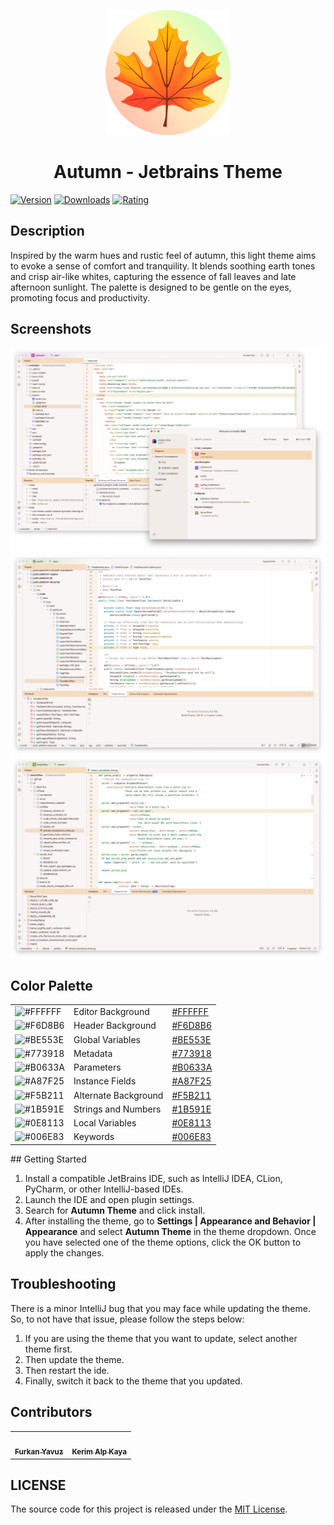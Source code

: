 <p align="center">
   <a href="https://plugins.jetbrains.com/plugin/22700-autumn-theme">
    <img src="icon.png" alt="Logo" width=200>
  </a>
</p>

<h1 align="center">
Autumn - Jetbrains Theme
</h1>

[![Version](https://img.shields.io/jetbrains/plugin/v/22700-autumn-theme.svg?label=Version&style=for-the-badge&logo=jetbrains)](https://plugins.jetbrains.com/plugin/22700-autumn-theme)
[![Downloads](https://img.shields.io/jetbrains/plugin/d/22700-autumn-theme.svg?style=for-the-badge&logo=jetbrains)](https://plugins.jetbrains.com/plugin/22700-autumn-theme)
[![Rating](https://img.shields.io/jetbrains/plugin/r/rating/22700-autumn-theme?label=Rating&style=for-the-badge&logo=jetbrains)](https://plugins.jetbrains.com/plugin/22700-autumn-theme)

## Description

Inspired by the warm hues and rustic feel of autumn, this light theme aims to evoke a sense of comfort and
tranquility. It blends soothing earth tones and crisp air-like whites, capturing the essence of fall leaves and late
afternoon sunlight. The palette is designed to be gentle on the eyes, promoting focus and productivity.

## Screenshots

<img src="screenshot-1.png" alt="screenshot">
<img src="screenshot-2.png" alt="screenshot">
<img src="screenshot-3.png" alt="screenshot">

## Color Palette

<table>
   <tr>
      <td><img src="https://codigrate.com/util/color/FFFFFF.png?width=30&height=30" alt="#FFFFFF"></td>
      <td>
         Editor Background
      </td>
      <td>
         <a href="https://codigrate.com/en-US/tools/color/FFFFFF">#FFFFFF</a>
      </td>
   </tr>
   <tr>
      <td><img src="https://codigrate.com/util/color/F6D8B6.png?width=30&height=30" alt="#F6D8B6"></td>
      <td>
         Header Background
      </td>
      <td>
         <a href="https://codigrate.com/en-US/tools/color/F6D8B6">#F6D8B6</a>
      </td>
   </tr>
   <tr>
      <td><img src="https://codigrate.com/util/color/BE553E.png?width=30&height=30" alt="#BE553E"></td>
      <td>
         Global Variables
      </td>
      <td>
         <a href="https://codigrate.com/en-US/tools/color/BE553E">#BE553E</a>
      </td>
   </tr>
   <tr>
      <td><img src="https://codigrate.com/util/color/773918.png?width=30&height=30" alt="#773918"></td>
      <td>
         Metadata
      </td>
      <td>
         <a href="https://codigrate.com/en-US/tools/color/773918">#773918</a>
      </td>
   </tr>
   <tr>
      <td><img src="https://codigrate.com/util/color/B0633A.png?width=30&height=30" alt="#B0633A"></td>
      <td>
         Parameters
      </td>
      <td>
         <a href="https://codigrate.com/en-US/tools/color/B0633A">#B0633A</a>
      </td>
   </tr>
   <tr>
      <td><img src="https://codigrate.com/util/color/A87F25.png?width=30&height=30" alt="#A87F25"></td>
      <td>
         Instance Fields
      </td>
      <td>
         <a href="https://codigrate.com/en-US/tools/color/A87F25">#A87F25</a>
      </td>
   </tr>
   <tr>
      <td><img src="https://codigrate.com/util/color/F5B211.png?width=30&height=30" alt="#F5B211"></td>
      <td>
         Alternate Background
      </td>
      <td>
         <a href="https://codigrate.com/en-US/tools/color/F5B211">#F5B211</a>
      </td>
   </tr>
   <tr>
      <td><img src="https://codigrate.com/util/color/1B591E.png?width=30&height=30" alt="#1B591E"></td>
      <td>
         Strings and Numbers
      </td>
      <td>
         <a href="https://codigrate.com/en-US/tools/color/1B591E">#1B591E</a>
      </td>
   </tr>
   <tr>
      <td><img src="https://codigrate.com/util/color/0E8113.png?width=30&height=30" alt="#0E8113"></td>
      <td>
         Local Variables
      </td>
      <td>
         <a href="https://codigrate.com/en-US/tools/color/0E8113">#0E8113</a>
      </td>
   </tr>
   <tr>
      <td><img src="https://codigrate.com/util/color/006E83.png?width=30&height=30" alt="#006E83"></td>
      <td>
         Keywords
      </td>
      <td>
         <a href="https://codigrate.com/en-US/tools/color/006E83">#006E83</a>
      </td>
   </tr>
</table>
## Getting Started

1. Install a compatible JetBrains IDE, such as IntelliJ IDEA, CLion, PyCharm, or other IntelliJ-based IDEs.
2. Launch the IDE and open plugin settings.
3. Search for **Autumn Theme** and click install.
4. After installing the theme, go to **Settings | Appearance and Behavior | Appearance** and select **Autumn Theme** in
   the theme dropdown. Once you have selected one of the theme options, click the OK button to apply the changes.

## Troubleshooting

There is a minor IntelliJ bug that you may face while updating the theme.
So, to not have that issue, please follow the steps below:

1. If you are using the theme that you want to update, select another theme first.
2. Then update the theme.
3. Then restart the ide.
4. Finally, switch it back to the theme that you updated.

## Contributors

<!-- ALL-CONTRIBUTORS-LIST:START - Do not remove or modify this section -->
<!-- prettier-ignore-start -->
<!-- markdownlint-disable -->
<table>
  <tr>
    <td align="center"><a href="https://github.com/furknyavuz"><img src="https://codigrate.com/en-US/assets/employee/circle/0000.png" width="100px;" alt=""/><br /><sub><b>Furkan Yavuz</b></sub></a><br /></td>
    <td align="center"><a href="https://github.com/kerimalp"><img src="https://codigrate.com/en-US/assets/employee/circle/0002.png" width="100px;" alt=""/><br /><sub><b>Kerim Alp Kaya</b></sub></a><br /></td>
  </tr>
</table>

<!-- markdownlint-enable -->
<!-- prettier-ignore-end -->

<!-- ALL-CONTRIBUTORS-LIST:END -->

## LICENSE

The source code for this project is released under the [MIT License](LICENSE).
